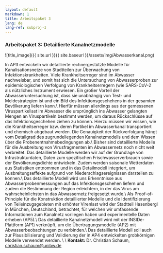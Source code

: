 ```yaml
---
layout: default
markdown: 1
title: Arbeitspaket 3
lang: de
lang-ref: subproj-3
---
```


### Arbeitspaket 3: Detaillierte Kanalnetzmodelle

![title_image]({{ site.url }}{{ site.baseurl }}/assets/img/Abwasserkanal.png)

In AP3 entwickeln wir detaillierte rechnergestützte Modelle für Kanalisationsnetze von Stadtteilen zur Überwachung von Infektionskrankheiten. Viele Krankheitserreger sind im Abwasser nachweisbar, und somit hat sich die Untersuchung von Abwasserproben zur epidemiologischen Verfolgung von Krankheitserregern (wie SARS-CoV-2 als nützliches Instrument erwiesen. Ein großer Vorteil der Abwasseruntersuchung ist, dass sie unabhängig von Test- und Meldestrategien ist und ein Bild des Infektionsgeschehens in der gesamten Bevölkerung liefern kann.\\
Hierfür müssen allerdings aus der gemessenen Viruspartikellast im Abwasser die ursprünglich ins Abwasser gelangten Mengen an Viruspartikeln bestimmt werden, um daraus Rückschlüsse auf das Infektionsgeschehen ziehen zu können. Hierzu müssen wir wissen, wie die Krankheitserreger bzw. deren Partikel im Abwasserkanal transportiert und chemisch abgebaut werden. Die Genauigkeit der Rückverfolgung hängt vom Detailgrad des zugrundeliegenden Kanalnetzmodells und dem Wissen über die Probenentnahmebedingungen ab.\\
Bisher sind detaillierte Modelle für die Ausbreitung von Virusfragmenten im Abwassernetz noch nicht weit verbreitet. Das detaillierte Modelle werden wir auf der Grundlage von Infrastrukturdaten, Daten zum spezifischen Frischwasserverbrauch sowie der Bevölkerungsdichte entwickeln. Zudem werden saisonale Wetterdaten aus Statistiken entnommen und in das Detailmodell integriert, um Ausbreitungseffekte aufgrund von Niederschlagsereignissen darstellen zu können.\\
Das detaillierte Modell wird uns Erkenntnisse aus Abwasserprobenmessungen auf das Infektionsgeschehen liefern und zudem die Bestimmung der Region erleichtern, in der das Virus am wahrscheinlichsten in das Abwassernetz freigesetzt wurde.\\
Als Proof-of-Principle für die Konstruktion detaillierter Modelle und die Identifizierung von Teileinzugsgebieten mit erhöhter Virenlast wird der Stadtteil Hasenbergl in München, Deutschland, betrachtet, für welchen wir umfassende Informationen zum Kanalnetz vorliegen haben und experimentelle Daten erheben (AP5).\\
Das detaillierte Kanalnetzmodell wird mit der INSIDe-Plattform (AP1) verknüpft, um die Übertragungsmodelle (AP2) mit Abwasserbeobachtungen zu verbinden.\\
Das detaillierte Modell soll auch zur Plausibilisierung und Validierung der in AP4 entwickelten grobkörnigen Modelle verwendet werden. \\
\\
**Kontakt:** Dr. Christian Schaum, christian.schaum@unibw.de